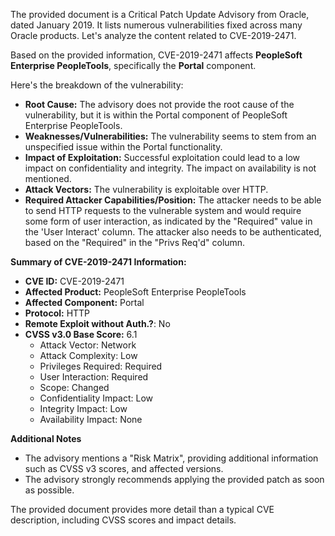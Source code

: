 The provided document is a Critical Patch Update Advisory from Oracle, dated January 2019. It lists numerous vulnerabilities fixed across many Oracle products. Let's analyze the content related to CVE-2019-2471.

Based on the provided information, CVE-2019-2471 affects **PeopleSoft Enterprise PeopleTools**, specifically the **Portal** component.

Here's the breakdown of the vulnerability:

*   **Root Cause:** The advisory does not provide the root cause of the vulnerability, but it is within the Portal component of PeopleSoft Enterprise PeopleTools.
*   **Weaknesses/Vulnerabilities:** The vulnerability seems to stem from an unspecified issue within the Portal functionality.
*   **Impact of Exploitation:** Successful exploitation could lead to a low impact on confidentiality and integrity. The impact on availability is not mentioned.
*   **Attack Vectors:** The vulnerability is exploitable over HTTP.
*   **Required Attacker Capabilities/Position:** The attacker needs to be able to send HTTP requests to the vulnerable system and would require some form of user interaction, as indicated by the "Required" value in the 'User Interact' column. The attacker also needs to be authenticated, based on the "Required" in the "Privs Req'd" column.

**Summary of CVE-2019-2471 Information:**

*   **CVE ID:** CVE-2019-2471
*   **Affected Product:** PeopleSoft Enterprise PeopleTools
*   **Affected Component:** Portal
*   **Protocol:** HTTP
*  **Remote Exploit without Auth.?**: No
*   **CVSS v3.0 Base Score:** 6.1
    *   Attack Vector: Network
    *   Attack Complexity: Low
    *   Privileges Required: Required
    *   User Interaction: Required
    *   Scope: Changed
    *   Confidentiality Impact: Low
    *   Integrity Impact: Low
    *   Availability Impact: None

**Additional Notes**

*   The advisory mentions a "Risk Matrix", providing additional information such as CVSS v3 scores, and affected versions.
*   The advisory strongly recommends applying the provided patch as soon as possible.

The provided document provides more detail than a typical CVE description, including CVSS scores and impact details.